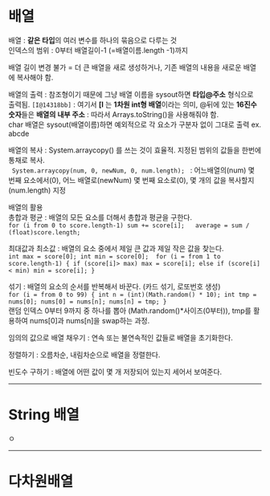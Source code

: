 배열
===

배열 : **같은 타입**의 여러 변수를 하나의 묶음으로 다루는 것  
인덱스의 범위 : 0부터 배열길이-1 (=배열이름.length -1)까지  
  
배열 길이 변경 불가 = 더 큰 배열을 새로 생성하거나, 기존 배열의 내용을 새로운 배열에 복사해야 함.  
  
배열의 출력 : 참조형이기 때문에 그냥 배열 이름을 sysout하면 **타입@주소** 형식으로 출력됨. ``` [I@14318bb] ``` : 여기서 **[I** 는 **1차원 int형 배열**이라는 의미, @뒤에 있는 **16진수 숫자**들은 **배열의 내부 주소**  : 따라서 Arrays.toString()을 사용해줘야 함.  
char 배열은 sysout(배열이름)하면 예외적으로 각 요소가 구분자 없이 그대로 출력 ex. abcde   
  
배열의 복사 : System.arraycopy() 를 쓰는 것이 효율적. 지정된 범위의 값들을 한번에 통채로 복사.  
```  System.arraycopy(num, 0, newNum, 0, num.length);  ``` : 어느배열의(num) 몇 번째 요소에서(0), 어느 배열로(newNum) 몇 번째 요소로(0), 몇 개의 값을 복사할지(num.length) 지정  
  
배열의 활용  
총합과 평균 : 배열의 모든 요소를 더해서 총합과 평균을 구한다.   
``` for (i from 0 to score.length-1) sum += score[i];   average = sum / (float)score.length;   ```   
  
최대값과 최소값 : 배열의 요소 중에서 제일 큰 값과 제일 작은 값을 찾는다.  
``` int max = score[0]; int min = score[0];  for (i = from 1 to score.length-1) { if (score[i]> max) max = score[i]; else if (score[i] < min) min = score[i]; } ```   
   
섞기 : 배열의 요소의 순서를 반복해서 바꾼다. (카드 섞기, 로또번호 생성)  
``` for (i = from 0 to 99) { int n = (int)(Math.random() * 10); int tmp = nums[0]; nums[0] = nums[n]; nums[n] = tmp; }  ```   
랜덤 인덱스 0부터 9까지 중 하나를 뽑아 (Math.random()*사이즈(0부터)), tmp를 활용하여 nums[0]과 nums[n]을 swap하는 과정.  
  
임의의 값으로 배열 채우기 : 연속 또는 불연속적인 값들로 배열을 초기화한다.    


정렬하기 : 오름차순, 내림차순으로 배열을 정렬한다.    

빈도수 구하기 : 배열에 어떤 값이 몇 개 저장되어 있는지 세어서 보여준다.    



  
  
-----
  
String 배열
===
  
ㅇ






  
----
  
다차원배열
===
  
